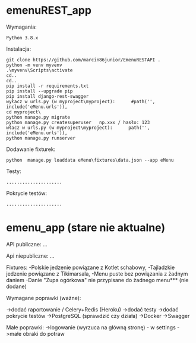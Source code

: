 ﻿emenuREST_app
===========

Wymagania:

    Python 3.8.x

Instalacja:

	git clone https://github.com/marcin86junior/EmenuRESTAPI .
	python -m venv myvenv
	.\myvenv\Scripts\activate
	cd..
	cd..
	pip install -r requirements.txt
	pip install --upgrade pip 
	pip install django-rest-swagger
	wyłacz w urls.py (w myproject\myproject):      #path('', include('eMenu.urls')),
	cd myproject\
	python manage.py migrate
	python manage.py createsuperuser   np.xxx / hasło: 123
	włacz w urls.py (w myproject\myproject):      path('', include('eMenu.urls')),
	python manage.py runserver

Dodawanie fixturek:

	python  manage.py loaddata eMenu\fixtures\data.json --app eMenu

Testy:
	
	.....................

Pokrycie testów:

	.....................


emenu_app (stare nie aktualne)
===========

API publiczne:
...

Api niepubliczne:
...

Fixtures:
-Polskie jedzenie powiązane z Kotlet schabowy,
-Tajladzkie jedzenie powiązane z Tikimarsala,
-Menu puste bez powiązania z żadnym daniem
-Danie "Zupa ogórkowa" nie przypisane do żadnego menu*** (nie dodane)

Wymagane poprawki (ważne):

->dodać raportowanie / Celery+Redis (Heroku)
->dodać testy
->dodać pokrycie testów
->PostgreSQL (sprawdzić czy działa)
->Docker
->Swagger

Małe poprawki:
->logowanie (wyrzuca na główną stronę) - w settings
->małe obraki do potraw
